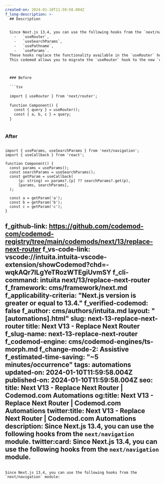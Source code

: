 ```yaml
---
created-on: 2024-01-10T11:59:58.004Z
f_long-description: >-
  ## Description
  

  Since Next.js 13.4, you can use the following hooks from the `next/navigation` module:
    -   `useRouter`,
    -   `useSearchParams`,
    -   `usePathname`,
    -   `useParams`.
  These hooks replace the functionality available in the `useRouter` hook in the `next/hook` module, however, the behavior is distinct.
  This codemod allows you to migrate the `useRouter` hook to the new `useRouter` hook imported from `next/navigation`. This includes all usages of the `useRouter` hook which may be replaced with `useSearchParams` and `usePathname`.
  

  
  ### Before
  
  ```tsx
  
  import { useRouter } from 'next/router';
  
  function Component() {
  	const { query } = useRouter();
  	const { a, b, c } = query;
  }
  
  ```
  
  ### After
  
  ```tsx
  
  import { useParams, useSearchParams } from 'next/navigation';
  import { useCallback } from 'react';
  
  function Component() {
  	const params = useParams();
  	const searchParams = useSearchParams();
  	const getParam = useCallback(
  		(p: string) => params?.[p] ?? searchParams?.get(p),
  		[params, searchParams],
  	);
  
  	const a = getParam('a');
  	const b = getParam('b');
  	const c = getParam('c');
  }
  
  ```
f_github-link: https://github.com/codemod-com/codemod-registry/tree/main/codemods/next/13/replace-next-router
f_vs-code-link: vscode://intuita.intuita-vscode-extension/showCodemod?chd=-wqkAQr7ILgYeTRozWTEgiUvmSY
f_cli-command: intuita next/13/replace-next-router
f_framework: cms/framework/next.md
f_applicability-criteria: "Next.js version is greater or equal to 13.4."
f_verified-codemod: false
f_author: cms/authors/intuita.md
layout: "[automations].html"
slug: next-13-replace-next-router
title: Next V13 - Replace Next Router
f_slug-name: next-13-replace-next-router
f_codemod-engine: cms/codemod-engines/ts-morph.md
f_change-mode-2: Assistive
f_estimated-time-saving: "~5 minutes/occurrence"
tags: automations
updated-on: 2024-01-10T11:59:58.004Z
published-on: 2024-01-10T11:59:58.004Z
seo:
  title: Next V13 - Replace Next Router | Codemod.com Automations
  og:title: Next V13 - Replace Next Router | Codemod.com Automations
  twitter:title: Next V13 - Replace Next Router | Codemod.com Automations
  description: Since Next.js 13.4, you can use the following hooks from the `next/navigation` module.
  twitter:card: Since Next.js 13.4, you can use the following hooks from the `next/navigation` module.
---
```

Since Next.js 13.4, you can use the following hooks from the `next/navigation` module: